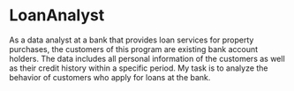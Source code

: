 # LoanAnalyst
As a data analyst at a bank that provides loan services for property purchases, the customers of this program are existing bank account holders. The data includes all personal information of the customers as well as their credit history within a specific period. My task is to analyze the behavior of customers who apply for loans at the bank.
